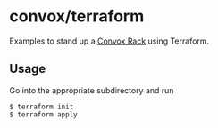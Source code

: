 # convox/terraform

Examples to stand up a [Convox Rack](https://github.com/convox/convox) using Terraform.

## Usage

Go into the appropriate subdirectory and run

    $ terraform init
    $ terraform apply
